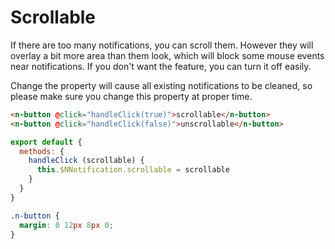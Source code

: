 # Scrollable
If there are too many notifications, you can scroll them. However they will overlay a bit more area than them look, which will block some mouse events near notifications. If you don't want the feature, you can turn it off easily.

Change the property will cause all existing notifications to be cleaned, so please make sure you change this property at proper time.
```html
<n-button @click="handleClick(true)">scrollable</n-button>
<n-button @click="handleClick(false)">unscrollable</n-button>
```
```js
export default {
  methods: {
    handleClick (scrollable) {
      this.$NNotification.scrollable = scrollable
    }
  }
}
```
```css
.n-button {
  margin: 0 12px 8px 0;
}
```